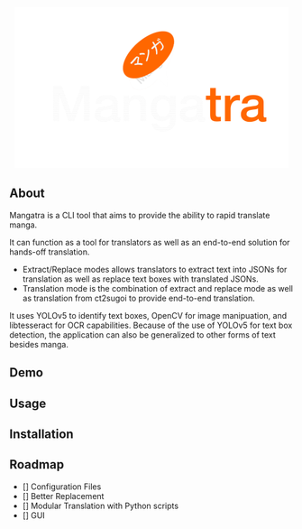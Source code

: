<div align="center">

<a href="https://github.com/FoundedNahte/mangatra"><img src="assets/mangatra_logo.png" role="img"></a>

</div>

## About

Mangatra is a CLI tool that aims to provide the ability to rapid translate manga.

It can function as a tool for translators as well as an end-to-end solution for hands-off translation.
 - Extract/Replace modes allows translators to extract text into JSONs for translation as well as replace text boxes with translated JSONs. 
 - Translation mode is the combination of extract and replace mode as well as translation from ct2sugoi to provide end-to-end translation. 

It uses YOLOv5 to identify text boxes, OpenCV for image manipuation, and libtesseract for OCR capabilities. Because of the use of YOLOv5 for text box detection, the application can also be generalized to other forms of text besides manga.

## Demo

## Usage

## Installation

## Roadmap
- [] Configuration Files
- [] Better Replacement
- [] Modular Translation with Python scripts
- [] GUI
